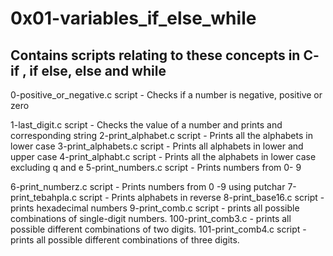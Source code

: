 # 0x01-variables_if_else_while

## Contains scripts relating to these concepts in C- if , if else, else and while

0-positive_or_negative.c script - Checks if a number is negative, positive or zero

1-last_digit.c script - Checks the value of a number and prints and corresponding string
2-print_alphabet.c script - Prints all the alphabets in lower case
3-print_alphabets.c script - Prints all alphabets in lower and upper case
4-print_alphabt.c script -  Prints all the alphabets in lower case excluding q and e
5-print_numbers.c script - Prints numbers from 0- 9

6-print_numberz.c script - Prints numbers from 0 -9 using putchar
7-print_tebahpla.c script - Prints alphabets in reverse
8-print_base16.c script - prints hexadecimal numbers
9-print_comb.c script -  prints all possible combinations of single-digit numbers.
100-print_comb3.c - prints all possible different combinations of two digits.
101-print_comb4.c script - prints all possible different combinations of three digits.
